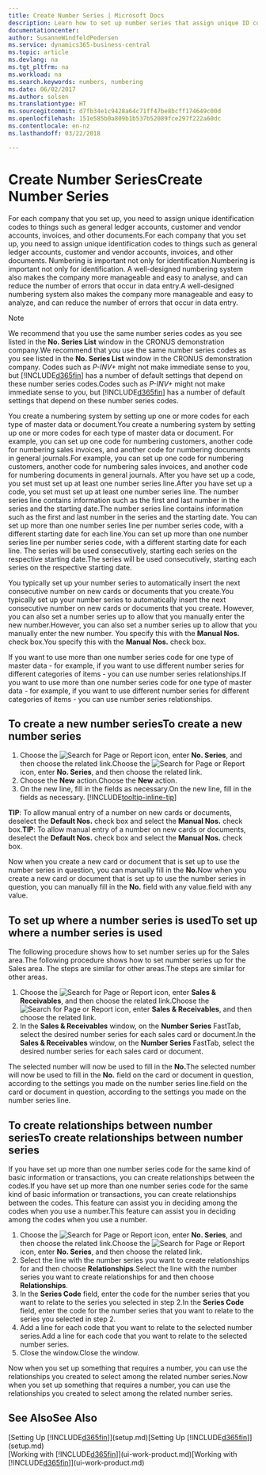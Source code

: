 ```yaml
---
title: Create Number Series | Microsoft Docs
description: Learn how to set up number series that assign unique ID codes to accounts and documents in Business Central .
documentationcenter: 
author: SusanneWindfeldPedersen
ms.service: dynamics365-business-central
ms.topic: article
ms.devlang: na
ms.tgt_pltfrm: na
ms.workload: na
ms.search.keywords: numbers, numbering
ms.date: 06/02/2017
ms.author: solsen
ms.translationtype: HT
ms.sourcegitcommit: d7fb34e1c9428a64c71ff47be8bcff174649c00d
ms.openlocfilehash: 151e585b0a809b1b537b52089fce297f222a60dc
ms.contentlocale: en-nz
ms.lasthandoff: 03/22/2018

---
```

# <a name="create-number-series"></a><span data-ttu-id="2516f-103">Create Number Series</span><span class="sxs-lookup"><span data-stu-id="2516f-103">Create Number Series</span></span>
<span data-ttu-id="2516f-104">For each company that you set up, you need to assign unique identification codes to things such as general ledger accounts, customer and vendor accounts, invoices, and other documents.</span><span class="sxs-lookup"><span data-stu-id="2516f-104">For each company that you set up, you need to assign unique identification codes to things such as general ledger accounts, customer and vendor accounts, invoices, and other documents.</span></span> <span data-ttu-id="2516f-105">Numbering is important not only for identification.</span><span class="sxs-lookup"><span data-stu-id="2516f-105">Numbering is important not only for identification.</span></span> <span data-ttu-id="2516f-106">A well-designed numbering system also makes the company more manageable and easy to analyse, and can reduce the number of errors that occur in data entry.</span><span class="sxs-lookup"><span data-stu-id="2516f-106">A well-designed numbering system also makes the company more manageable and easy to analyze, and can reduce the number of errors that occur in data entry.</span></span>

> [!NOTE]  
>   <span data-ttu-id="2516f-107">We recommend that you use the same number series codes as you see listed in the **No. Series List** window in the CRONUS demonstration company.</span><span class="sxs-lookup"><span data-stu-id="2516f-107">We recommend that you use the same number series codes as you see listed in the **No. Series List** window in the CRONUS demonstration company.</span></span> <span data-ttu-id="2516f-108">Codes such as *P-INV+* might not make immediate sense to you, but [!INCLUDE[d365fin](includes/d365fin_md.md)] has a number of default settings that depend on these number series codes.</span><span class="sxs-lookup"><span data-stu-id="2516f-108">Codes such as *P-INV+* might not make immediate sense to you, but [!INCLUDE[d365fin](includes/d365fin_md.md)] has a number of default settings that depend on these number series codes.</span></span>

<span data-ttu-id="2516f-109">You create a numbering system by setting up one or more codes for each type of master data or document.</span><span class="sxs-lookup"><span data-stu-id="2516f-109">You create a numbering system by setting up one or more codes for each type of master data or document.</span></span> <span data-ttu-id="2516f-110">For example, you can set up one code for numbering customers, another code for numbering sales invoices, and another code for numbering documents in general journals.</span><span class="sxs-lookup"><span data-stu-id="2516f-110">For example, you can set up one code for numbering customers, another code for numbering sales invoices, and another code for numbering documents in general journals.</span></span> <span data-ttu-id="2516f-111">After you have set up a code, you set must set up at least one number series line.</span><span class="sxs-lookup"><span data-stu-id="2516f-111">After you have set up a code, you set must set up at least one number series line.</span></span> <span data-ttu-id="2516f-112">The number series line contains information such as the first and last number in the series and the starting date.</span><span class="sxs-lookup"><span data-stu-id="2516f-112">The number series line contains information such as the first and last number in the series and the starting date.</span></span> <span data-ttu-id="2516f-113">You can set up more than one number series line per number series code, with a different starting date for each line.</span><span class="sxs-lookup"><span data-stu-id="2516f-113">You can set up more than one number series line per number series code, with a different starting date for each line.</span></span> <span data-ttu-id="2516f-114">The series will be used consecutively, starting each series on the respective starting date.</span><span class="sxs-lookup"><span data-stu-id="2516f-114">The series will be used consecutively, starting each series on the respective starting date.</span></span>

<span data-ttu-id="2516f-115">You typically set up your number series to automatically insert the next consecutive number on new cards or documents that you create.</span><span class="sxs-lookup"><span data-stu-id="2516f-115">You typically set up your number series to automatically insert the next consecutive number on new cards or documents that you create.</span></span> <span data-ttu-id="2516f-116">However, you can also set a number series up to allow that you manually enter the new number.</span><span class="sxs-lookup"><span data-stu-id="2516f-116">However, you can also set a number series up to allow that you manually enter the new number.</span></span> <span data-ttu-id="2516f-117">You specify this with the **Manual Nos.** check box.</span><span class="sxs-lookup"><span data-stu-id="2516f-117">You specify this with the **Manual Nos.** check box.</span></span>

<span data-ttu-id="2516f-118">If you want to use more than one number series code for one type of master data - for example, if you want to use different number series for different categories of items - you can use number series relationships.</span><span class="sxs-lookup"><span data-stu-id="2516f-118">If you want to use more than one number series code for one type of master data - for example, if you want to use different number series for different categories of items - you can use number series relationships.</span></span>

## <a name="to-create-a-new-number-series"></a><span data-ttu-id="2516f-119">To create a new number series</span><span class="sxs-lookup"><span data-stu-id="2516f-119">To create a new number series</span></span>
1. <span data-ttu-id="2516f-120">Choose the ![Search for Page or Report](media/ui-search/search_small.png "Search for Page or Report icon") icon, enter **No. Series**, and then choose the related link.</span><span class="sxs-lookup"><span data-stu-id="2516f-120">Choose the ![Search for Page or Report](media/ui-search/search_small.png "Search for Page or Report icon") icon, enter **No. Series**, and then choose the related link.</span></span>
2. <span data-ttu-id="2516f-121">Choose the **New** action.</span><span class="sxs-lookup"><span data-stu-id="2516f-121">Choose the **New** action.</span></span>
3. <span data-ttu-id="2516f-122">On the new line, fill in the fields as necessary.</span><span class="sxs-lookup"><span data-stu-id="2516f-122">On the new line, fill in the fields as necessary.</span></span> [!INCLUDE[tooltip-inline-tip](includes/tooltip-inline-tip_md.md)]

<span data-ttu-id="2516f-123">**TIP**: To allow manual entry of a number on new cards or documents, deselect the **Default Nos.** check box and select the **Manual Nos.** check box.</span><span class="sxs-lookup"><span data-stu-id="2516f-123">**TIP**: To allow manual entry of a number on new cards or documents, deselect the **Default Nos.** check box and select the **Manual Nos.** check box.</span></span>

<span data-ttu-id="2516f-124">Now when you create a new card or document that is set up to use the number series in question, you can manually fill in the **No.**</span><span class="sxs-lookup"><span data-stu-id="2516f-124">Now when you create a new card or document that is set up to use the number series in question, you can manually fill in the **No.**</span></span> <span data-ttu-id="2516f-125">field with any value.</span><span class="sxs-lookup"><span data-stu-id="2516f-125">field with any value.</span></span>  

## <a name="to-set-up-where-a-number-series-is-used"></a><span data-ttu-id="2516f-126">To set up where a number series is used</span><span class="sxs-lookup"><span data-stu-id="2516f-126">To set up where a number series is used</span></span>
<span data-ttu-id="2516f-127">The following procedure shows how to set number series up for the Sales area.</span><span class="sxs-lookup"><span data-stu-id="2516f-127">The following procedure shows how to set number series up for the Sales area.</span></span> <span data-ttu-id="2516f-128">The steps are similar for other areas.</span><span class="sxs-lookup"><span data-stu-id="2516f-128">The steps are similar for other areas.</span></span>
1. <span data-ttu-id="2516f-129">Choose the ![Search for Page or Report](media/ui-search/search_small.png "Search for Page or Report icon") icon, enter **Sales & Receivables**, and then choose the related link.</span><span class="sxs-lookup"><span data-stu-id="2516f-129">Choose the ![Search for Page or Report](media/ui-search/search_small.png "Search for Page or Report icon") icon, enter **Sales & Receivables**, and then choose the related link.</span></span>
2. <span data-ttu-id="2516f-130">In the **Sales & Receivables** window, on the **Number Series** FastTab, select the desired number series for each sales card or document.</span><span class="sxs-lookup"><span data-stu-id="2516f-130">In the **Sales & Receivables** window, on the **Number Series** FastTab, select the desired number series for each sales card or document.</span></span>

<span data-ttu-id="2516f-131">The selected number will now be used to fill in the **No.**</span><span class="sxs-lookup"><span data-stu-id="2516f-131">The selected number will now be used to fill in the **No.**</span></span> <span data-ttu-id="2516f-132">field on the card or document in question, according to the settings you made on the number series line.</span><span class="sxs-lookup"><span data-stu-id="2516f-132">field on the card or document in question, according to the settings you made on the number series line.</span></span>

## <a name="to-create-relationships-between-number-series"></a><span data-ttu-id="2516f-133">To create relationships between number series</span><span class="sxs-lookup"><span data-stu-id="2516f-133">To create relationships between number series</span></span>
<span data-ttu-id="2516f-134">If you have set up more than one number series code for the same kind of basic information or transactions, you can create relationships between the codes.</span><span class="sxs-lookup"><span data-stu-id="2516f-134">If you have set up more than one number series code for the same kind of basic information or transactions, you can create relationships between the codes.</span></span> <span data-ttu-id="2516f-135">This feature can assist you in deciding among the codes when you use a number.</span><span class="sxs-lookup"><span data-stu-id="2516f-135">This feature can assist you in deciding among the codes when you use a number.</span></span>

1. <span data-ttu-id="2516f-136">Choose the ![Search for Page or Report](media/ui-search/search_small.png "Search for Page or Report icon") icon, enter **No. Series**, and then choose the related link.</span><span class="sxs-lookup"><span data-stu-id="2516f-136">Choose the ![Search for Page or Report](media/ui-search/search_small.png "Search for Page or Report icon") icon, enter **No. Series**, and then choose the related link.</span></span>
2. <span data-ttu-id="2516f-137">Select the line with the number series you want to create relationships for and then choose **Relationships**.</span><span class="sxs-lookup"><span data-stu-id="2516f-137">Select the line with the number series you want to create relationships for and then choose **Relationships**.</span></span>
3. <span data-ttu-id="2516f-138">In the **Series Code** field, enter the code for the number series that you want to relate to the series you selected in step 2.</span><span class="sxs-lookup"><span data-stu-id="2516f-138">In the **Series Code** field, enter the code for the number series that you want to relate to the series you selected in step 2.</span></span>
4. <span data-ttu-id="2516f-139">Add a line for each code that you want to relate to the selected number series.</span><span class="sxs-lookup"><span data-stu-id="2516f-139">Add a line for each code that you want to relate to the selected number series.</span></span>
5. <span data-ttu-id="2516f-140">Close the window.</span><span class="sxs-lookup"><span data-stu-id="2516f-140">Close the window.</span></span>

<span data-ttu-id="2516f-141">Now when you set up something that requires a number, you can use the relationships you created to select among the related number series.</span><span class="sxs-lookup"><span data-stu-id="2516f-141">Now when you set up something that requires a number, you can use the relationships you created to select among the related number series.</span></span>

## <a name="see-also"></a><span data-ttu-id="2516f-142">See Also</span><span class="sxs-lookup"><span data-stu-id="2516f-142">See Also</span></span>
<span data-ttu-id="2516f-143">[Setting Up [!INCLUDE[d365fin](includes/d365fin_md.md)]](setup.md)</span><span class="sxs-lookup"><span data-stu-id="2516f-143">[Setting Up [!INCLUDE[d365fin](includes/d365fin_md.md)]](setup.md)</span></span>  
<span data-ttu-id="2516f-144">[Working with [!INCLUDE[d365fin](includes/d365fin_md.md)]](ui-work-product.md)</span><span class="sxs-lookup"><span data-stu-id="2516f-144">[Working with [!INCLUDE[d365fin](includes/d365fin_md.md)]](ui-work-product.md)</span></span>  

